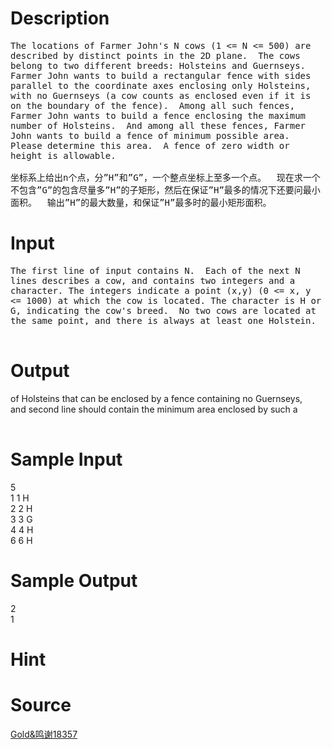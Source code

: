 
# Description

<div class="content"><p><span style="font-family: monospace; font-size: 14px; white-space: pre-wrap;">The locations of Farmer John&#39;s N cows (1 &lt;= N &lt;= 500) are described by distinct points in the 2D plane.  The cows belong to two different breeds: Holsteins and Guernseys.  Farmer John wants to build a rectangular fence with sides parallel to the coordinate axes enclosing only Holsteins, with no Guernseys (a cow counts as enclosed even if it is on the boundary of the fence).  Among all such fences, Farmer John wants to build a fence enclosing the maximum number of Holsteins.  And among all these fences, Farmer John wants to build a fence of minimum possible area.  Please determine this area.  A fence of zero width or height is allowable.<br/>
</span><font face="monospace"><span style="font-size: 14px; white-space: pre-wrap;">坐标系上给出n个点，分”H”和”G”，一个整点坐标上至多一个点。  现在求一个不包含”G”的包含尽量多”H”的子矩形，然后在保证”H”最多的情况下还要问最小面积。  输出”H”的最大数量，和保证”H”最多时的最小矩形面积。</span></font></p>
<p></p></div>

# Input

<div class="content"><div><span style="font-family: monospace; font-size: 14px; white-space: pre-wrap;">The first line of input contains N.  Each of the next N lines describes a cow, and contains two integers and a character. The integers indicate a point (x,y) (0 &lt;= x, y &lt;= 1000) at which the cow is located. The character is H or G, indicating the cow&#39;s breed.  No two cows are located at the same point, and there is always at least one Holstein.<br/>
</span></div>
<p></p></div>

# Output

<div class="content"><div></div>
<div>of Holsteins that can be enclosed by a fence containing no Guernseys,</div>
<div>and second line should contain the minimum area enclosed by such a<span style="font-family: monospace; font-size: 14px; white-space: pre-wrap;"><br/>
</span></div>
<div>
<p></p>
</div></div>

# Sample Input

<div class="content"><span class="sampledata">5<br/>
1 1 H<br/>
2 2 H<br/>
3 3 G<br/>
4 4 H<br/>
6 6 H</span></div>

# Sample Output

<div class="content"><span class="sampledata">2<br/>
1</span></div>

# Hint

<div class="content"><p></p></div>

# Source

<div class="content"><p><a href="problemset.php?search=Gold&amp;鸣谢18357">Gold&amp;鸣谢18357</a></p></div>


